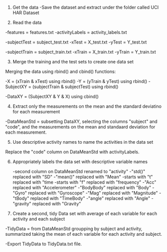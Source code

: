 1. Get the data
  -Save the dataset and extract under the folder called UCI HAR Dataset

2. Read the data

  -features = features.txt
  -activityLabels = activity_labels.txt
  
  -subjectTest = subject_test.txt
  -xTest = X_test.txt
  -yTest = Y_test.txt
  
  -subjectTrain = subject_train.txt
  -xTrain = X_train.txt
  -yTrain = Y_train.txt
 
3. Merge the training and the test sets to create one data set

Merging the data using rbind() and cbind() functions: 

  -X = (xTrain & xTest) using rbind()
  -Y = (yTrain & yTest) using rbind()
  -SubjectXY = (subjectTrain & subjectTest) using rbind()
  
  -DataXY = (SubjectXY & Y & X) using cbind()
  
4. Extract only the measurements on the mean and the standard deviatino for each measurement
  
  -DataMeanStd = subsetting DataXY, selecting the columns "subject" and "code", and the measurements on the mean and standaard deviation for each measurement.
  
5. Use descriptive activity names to name the activities in the data set
 
  Replace the "code" column on DataMeanStd with activityLabels. 
  
6. Appropriately labels the data set with descriptive variable names
    
   -second column on DataMeanStd renamed to "activity"
   -"std()" replaced with "SD"
   -"mean()" replaced with "Mean"
   -starts with "t" replaced with "time
   -starts with "f" replaced with "frequency"
   -"Acc" replaced with "Accelerometer"
   -"BodyBody" replaced with "Body"
   -"Gyro" replaced with "Gyroscope"
   -"Mag" replaced with "Magnitude"
   -"tBody" replaced with "TimeBody"
   -"angle" replaced with "Angle"
   -"gravity" replaced with "Gravity"
   
7. Create a second, tidy Data set with average of each variable for each activity and each subject

  -TidyData = from DataMeanStd groupping by subject and activity, summarized taking the mean of each variable for each activity and subject.
  
  -Export TidyData to TidyData.txt file.
